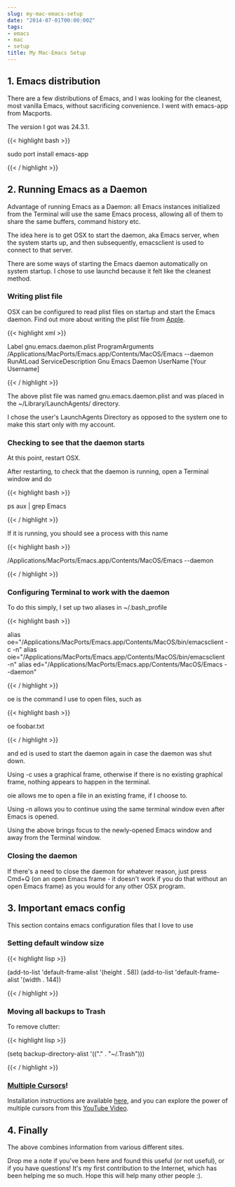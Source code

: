 ```yaml
---
slug: my-mac-emacs-setup
date: "2014-07-01T00:00:00Z"
tags:
- emacs
- mac
- setup
title: My Mac-Emacs Setup
---
```

## 1. Emacs distribution

There are a few distributions of Emacs, and I was looking for the cleanest, most vanilla Emacs, without sacrificing convenience. I went with emacs-app from Macports.

The version I got was 24.3.1.

{{< highlight bash >}}

sudo port install emacs-app

{{< / highlight >}}

## 2. Running Emacs as a Daemon

Advantage of running Emacs as a Daemon: all Emacs instances initialized from the Terminal will use the same Emacs process, allowing all of them to share the same buffers, command history etc.

The idea here is to get OSX to start the daemon, aka Emacs server, when the system starts up, and then subsequently, emacsclient is used to connect to that server.

There are some ways of starting the Emacs daemon automatically on system startup. I chose to use launchd because it felt like the cleanest method.

### Writing plist file

OSX can be configured to read plist files on startup and start the Emacs daemon. Find out more about writing the plist file from [Apple](https://developer.apple.com/library/mac/documentation/MacOSX/Conceptual/BPSystemStartup/Chapters/CreatingLaunchdJobs.html).

{{< highlight xml >}}

<?xml version="1.0" encoding="UTF-8"?>
<!DOCTYPE plist PUBLIC "-//Apple//DTD PLIST 1.0//EN" "http://www.apple.com/DTDs/PropertyList-1.0.dtd">
<plist version="1.0">
<dict>
  <key>Label</key>
  <string>gnu.emacs.daemon.plist</string>
  <key>ProgramArguments</key>
  <array>
    <string>/Applications/MacPorts/Emacs.app/Contents/MacOS/Emacs</string>
    <string>--daemon</string>
  </array>
  <key>RunAtLoad</key>
  <true/>
  <key>ServiceDescription</key>
  <string>Gnu Emacs Daemon</string>
  <key>UserName</key>
  <string>[Your Username]</string>
</dict>
</plist>

{{< / highlight >}}

The above plist file was named gnu.emacs.daemon.plist and was placed in the ~/Library/LaunchAgents/ directory.

I chose the user's LaunchAgents Directory as opposed to the system one to make this start only with my account.

### Checking to see that the daemon starts

At this point, restart OSX.

After restarting, to check that the daemon is running, open a Terminal window and do

{{< highlight bash >}}

ps aux | grep Emacs

{{< / highlight >}}

If it is running, you should see a process with this name

{{< highlight bash >}}

/Applications/MacPorts/Emacs.app/Contents/MacOS/Emacs --daemon

{{< / highlight >}}

### Configuring Terminal to work with the daemon

To do this simply, I set up two aliases in ~/.bash_profile

{{< highlight bash >}}

alias oe="/Applications/MacPorts/Emacs.app/Contents/MacOS/bin/emacsclient -c -n"
alias oie="/Applications/MacPorts/Emacs.app/Contents/MacOS/bin/emacsclient -n"
alias ed="/Applications/MacPorts/Emacs.app/Contents/MacOS/Emacs --daemon"

{{< / highlight >}}

oe is the command I use to open files, such as

{{< highlight bash >}}

oe foobar.txt

{{< / highlight >}}

and ed is used to start the daemon again in case the daemon was shut down.

Using -c uses a graphical frame, otherwise if there is no existing graphical frame, nothing appears to happen in the terminal.

oie allows me to open a file in an existing frame, if I choose to.

Using -n allows you to continue using the same terminal window even after Emacs is opened.

Using the above brings focus to the newly-opened Emacs window and away from the Terminal window.

### Closing the daemon

If there's a need to close the daemon for whatever reason, just press Cmd+Q (on an open Emacs frame - it doesn't work if you do that without an open Emacs frame) as you would for any other OSX program.

## 3. Important emacs config

This section contains emacs configuration files that I love to use

### Setting default window size

{{< highlight lisp >}}

(add-to-list 'default-frame-alist '(height . 58))
(add-to-list 'default-frame-alist '(width . 144))

{{< / highlight >}}

### Moving all backups to Trash

To remove clutter:

{{< highlight lisp >}}

(setq backup-directory-alist '(("." . "~/.Trash")))

{{< / highlight >}}

### [Multiple Cursors](https://github.com/emacsmirror/multiple-cursors)!

Installation instructions are available [here](https://github.com/emacsmirror/multiple-cursors), and you can explore the power of multiple cursors from this [YouTube Video](http://emacsrocks.com/e13.html).

## 4. Finally

The above combines information from various different sites.

Drop me a note if you've been here and found this useful (or not useful), or if you have questions! It's my first contribution to the Internet, which has been helping me so much. Hope this will help many other people :).
